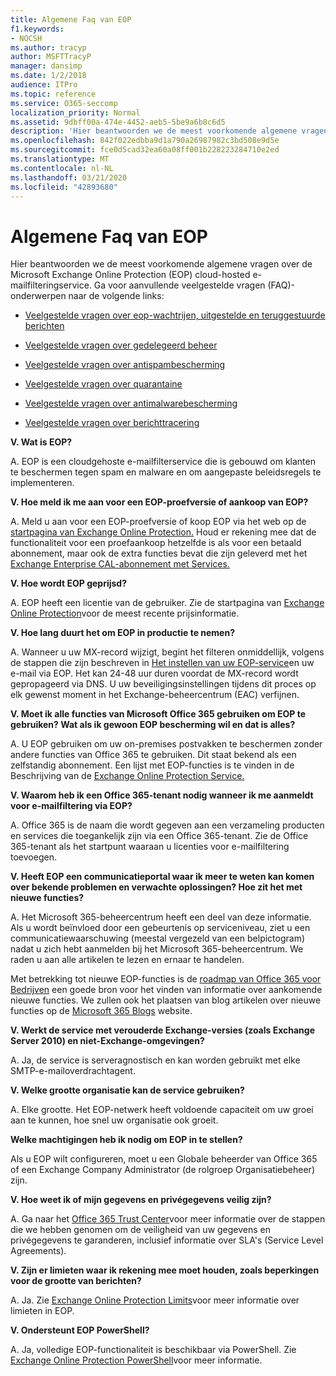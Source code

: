 ```yaml
---
title: Algemene Faq van EOP
f1.keywords:
- NOCSH
ms.author: tracyp
author: MSFTTracyP
manager: dansimp
ms.date: 1/2/2018
audience: ITPro
ms.topic: reference
ms.service: O365-seccomp
localization_priority: Normal
ms.assetid: 9dbff00a-474e-4452-aeb5-5be9a6b8c6d5
description: 'Hier beantwoorden we de meest voorkomende algemene vragen over de Microsoft Exchange Online Protection (EOP) cloud-hosted e-mailfilteringservice. Ga voor aanvullende veelgestelde vragen (FAQ)-onderwerpen naar de volgende links:'
ms.openlocfilehash: 842f022edbba9d1a790a26987982c3bd508e9d5e
ms.sourcegitcommit: fce0d5cad32ea60a08ff001b228223284710e2ed
ms.translationtype: MT
ms.contentlocale: nl-NL
ms.lasthandoff: 03/21/2020
ms.locfileid: "42893680"
---
```

# <a name="eop-general-faq"></a>Algemene Faq van EOP

Hier beantwoorden we de meest voorkomende algemene vragen over de Microsoft Exchange Online Protection (EOP) cloud-hosted e-mailfilteringservice. Ga voor aanvullende veelgestelde vragen (FAQ)-onderwerpen naar de volgende links:

- [Veelgestelde vragen over eop-wachtrijen, uitgestelde en teruggestuurde berichten](eop-queued-deferred-and-bounced-messages-faq.md)

- [Veelgestelde vragen over gedelegeerd beheer](delegated-administration-faq.md)

- [Veelgestelde vragen over antispambescherming](anti-spam-protection-faq.md)

- [Veelgestelde vragen over quarantaine](quarantine-faq.md)

- [Veelgestelde vragen over antimalwarebescherming](anti-malware-protection-faq-eop.md)

- [Veelgestelde vragen over berichttracering](https://docs.microsoft.com/exchange/monitoring/trace-an-email-message/message-trace-faq)

**V. Wat is EOP?**

A. EOP is een cloudgehoste e-mailfilterservice die is gebouwd om klanten te beschermen tegen spam en malware en om aangepaste beleidsregels te implementeren.

**V. Hoe meld ik me aan voor een EOP-proefversie of aankoop van EOP?**

A. Meld u aan voor een EOP-proefversie of koop EOP via het web op de [startpagina van Exchange Online Protection.](https://products.office.com/exchange/exchange-email-security-spam-protection) Houd er rekening mee dat de functionaliteit voor een proefaankoop hetzelfde is als voor een betaald abonnement, maar ook de extra functies bevat die zijn geleverd met het [Exchange Enterprise CAL-abonnement met Services.](https://products.office.com/exchange/microsoft-exchange-server-licensing-licensing-overview)

**V. Hoe wordt EOP geprijsd?**

A. EOP heeft een licentie van de gebruiker. Zie de startpagina van [Exchange Online Protection](https://products.office.com/exchange/exchange-email-security-spam-protection)voor de meest recente prijsinformatie.

**V. Hoe lang duurt het om EOP in productie te nemen?**

A. Wanneer u uw MX-record wijzigt, begint het filteren onmiddellijk, volgens de stappen die zijn beschreven in [Het instellen van uw EOP-service](set-up-your-eop-service.md)en uw e-mail via EOP. Het kan 24-48 uur duren voordat de MX-record wordt gepropageerd via DNS. U uw beveiligingsinstellingen tijdens dit proces op elk gewenst moment in het Exchange-beheercentrum (EAC) verfijnen.

**V. Moet ik alle functies van Microsoft Office 365 gebruiken om EOP te gebruiken? Wat als ik gewoon EOP bescherming wil en dat is alles?**

A. U EOP gebruiken om uw on-premises postvakken te beschermen zonder andere functies van Office 365 te gebruiken. Dit staat bekend als een zelfstandig abonnement. Een lijst met EOP-functies is te vinden in de Beschrijving van de [Exchange Online Protection Service.](https://docs.microsoft.com/office365/servicedescriptions/exchange-online-protection-service-description/exchange-online-protection-service-description)

**V. Waarom heb ik een Office 365-tenant nodig wanneer ik me aanmeldt voor e-mailfiltering via EOP?**

A. Office 365 is de naam die wordt gegeven aan een verzameling producten en services die toegankelijk zijn via een Office 365-tenant. Zie de Office 365-tenant als het startpunt waaraan u licenties voor e-mailfiltering toevoegen.

**V. Heeft EOP een communicatieportal waar ik meer te weten kan komen over bekende problemen en verwachte oplossingen? Hoe zit het met nieuwe functies?**

A. Het Microsoft 365-beheercentrum heeft een deel van deze informatie. Als u wordt beïnvloed door een gebeurtenis op serviceniveau, ziet u een communicatiewaarschuwing (meestal vergezeld van een belpictogram) nadat u zich hebt aanmelden bij het Microsoft 365-beheercentrum. We raden u aan alle artikelen te lezen en ernaar te handelen.

Met betrekking tot nieuwe EOP-functies is de [roadmap van Office 365 voor Bedrijven](https://www.microsoft.com/microsoft-365/roadmap?filters=O365) een goede bron voor het vinden van informatie over aankomende nieuwe functies. We zullen ook het plaatsen van blog artikelen over nieuwe functies op de [Microsoft 365 Blogs](https://www.microsoft.com/microsoft-365/blog/) website.

**V. Werkt de service met verouderde Exchange-versies (zoals Exchange Server 2010) en niet-Exchange-omgevingen?**

A. Ja, de service is serveragnostisch en kan worden gebruikt met elke SMTP-e-mailoverdrachtagent.

**V. Welke grootte organisatie kan de service gebruiken?**

A. Elke grootte. Het EOP-netwerk heeft voldoende capaciteit om uw groei aan te kunnen, hoe snel uw organisatie ook groeit.

**Welke machtigingen heb ik nodig om EOP in te stellen?**

Als u EOP wilt configureren, moet u een Globale beheerder van Office 365 of een Exchange Company Administrator (de rolgroep Organisatiebeheer) zijn.

**V. Hoe weet ik of mijn gegevens en privégegevens veilig zijn?**

A. Ga naar het [Office 365 Trust Center](https://www.microsoft.com/trust-center)voor meer informatie over de stappen die we hebben genomen om de veiligheid van uw gegevens en privégegevens te garanderen, inclusief informatie over SLA's (Service Level Agreements).

**V. Zijn er limieten waar ik rekening mee moet houden, zoals beperkingen voor de grootte van berichten?**

A. Ja. Zie [Exchange Online Protection Limits](https://docs.microsoft.com/office365/servicedescriptions/exchange-online-protection-service-description/exchange-online-protection-limits)voor meer informatie over limieten in EOP.

**V. Ondersteunt EOP PowerShell?**

A. Ja, volledige EOP-functionaliteit is beschikbaar via PowerShell. Zie [Exchange Online Protection PowerShell](https://docs.microsoft.com/powershell/exchange/exchange-eop/exchange-online-protection-powershell)voor meer informatie.

